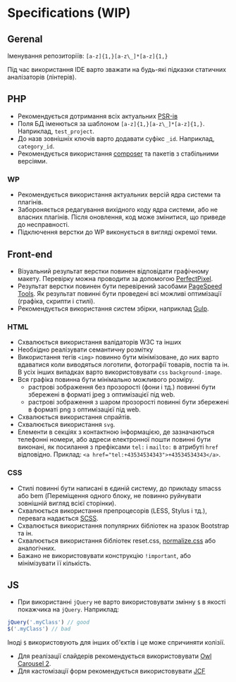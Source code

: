 # Specifications (WIP)

## Gerenal 

Іменування репозиторіїв: `[a-z]{1,}[a-z\_]*[a-z]{1,}`

Під час використання IDE варто зважати на будь-які підказки статичних аналізаторів (лінтерів).


## PHP

- Рекомендується дотримання всіх актуальних [PSR-ів](http://www.php-fig.org/psr/)
- Поля БД іменються за шаблоном `[a-z]{1,}[a-z\_]*[a-z]{1,}`. Наприклад, `test_project`.
- До назв зовнішніх ключів варто додавати суфікс `_id`. Наприклад, `category_id`.
- Рекомендується використання [composer](https://getcomposer.org/) та пакетів з стабільними версіями.

### WP

- Рекомендується використання актуальних версій ядра системи та плагінів.
- Забороняється редагування вихідного коду ядра системи, або не власних плагінів. Після оновлення, код може змінитися, що приведе до несправності.
- Підключення верстки до WP виконується в вигляді окремої теми.
 
## Front-end

- Візуальний результат верстки повинен відповідати графічному макету. Перевірку можна проводити за допомогою [PerfectPixel](https://chrome.google.com/webstore/detail/perfectpixel-by-welldonec/dkaagdgjmgdmbnecmcefdhjekcoceebi).
- Результат верстки повинен бути перевірений засобами [PageSpeed Tools](https://developers.google.com/speed/pagespeed/insights/). Як результат повинні бути проведені всі можливі оптимізації (графіка, скрипти і стилі).
- Рекомендується використання систем збірки, наприклад [Gulp](http://gulpjs.com/).

### HTML

- Схвалюється використання валідаторів W3C та інших
- Необхідно реалізувати семантичну розмітку
- Використання тегів `<img>` повинно бути мінімізоване, до них варто вдаватися коли виводяться логотипи, фотографії товарів, постів та ін. В усіх інших випадках варто використовувати `css` `background-image`.
- Вся графіка повинна бути мінімально можливого розміру.
  - растрові зображення без прозорості (фони і тд.) повинні бути збережені в форматі jpeg з оптимізацієї під web.
  - растрові зображення з шаром прозорості повинні бути збережені в форматі png з оптимізацієї під web.
- Схвалюється використання спрайтів.
- Схвалюється використання `svg`.
- Елементи в секціях з контактною інформацією, де зазначаються телефонні номери, або адреси електронної пошти повинні бути виконані, як посилання з префіксами `tel:` і `mailto:` в атрибуті `href` відповідно. Приклад: 
`<a href="tel:+43534534343">+43534534343</a>`.


### CSS

- Стилі повинні бути написані в єдиній систему, до прикладу smacss або bem (Переміщення одного блоку, не повинно руйнувати зовнішній вигляд всієї сторінки).
- Схвалюється використання препроцесорів (LESS, Stylus і тд.), перевага надається [SCSS](http://sass-lang.com/guide).
- Схвалюється використання популярних бібліотек на зразок Bootstrap та ін.
- Схвалюється використання бібліотек reset.css, [normalize.css](https://github.com/necolas/normalize.css) або аналогічних.
- Бажано не використовувати конструкцію `!important`, або мінімізувати її кількість.

## JS

-  При використанні `jQuery` не варто використовувати змінну `$` в якості покажчика на `jQuery`. Наприклад:
```js
jQuery('.myClass') // good
$('.myClass') // bad
```
  Іноді `$` використовують для інших об'єктів і це може спричиняти колізії.
- Для реалізації слайдерів рекомендується використовувати [Owl Carousel 2](http://owlcarousel.owlgraphic.com/).
- Для кастомізації форм рекомендується використовувати [JCF](https://github.com/w3co/jcf)
